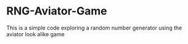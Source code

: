# RNG-Aviator-Game
This is a simple code exploring a random number generator using the aviator look alike game
